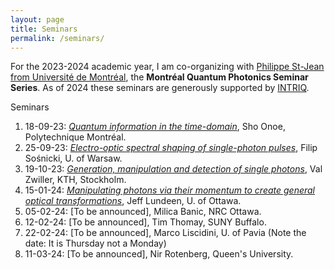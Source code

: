 ```yaml
---
layout: page
title: Seminars 
permalink: /seminars/
---
```



For the 2023-2024 academic year, I am co-organizing with [Philippe St-Jean from Université de Montréal](https://psjlab.ca/), the **Montréal Quantum Photonics Seminar Series**. As of 2024 these seminars are generously supported by [INTRIQ](https://www.intriq.org/).

Seminars

1. 18-09-23: [*Quantum information in the time-domain*](seminars/00.md),  Sho Onoe, Polytechnique Montréal.
2. 25-09-23: [*Electro-optic spectral shaping of single-photon pulses*](seminars/01.md), Filip Sośnicki, U. of Warsaw.
3. 19-10-23: [*Generation, manipulation and detection of single photons*](seminars/02.md), Val Zwiller, KTH, Stockholm.
4. 15-01-24: [*Manipulating photons via their momentum to create general optical transformations*](seminars/03.md), Jeff Lundeen, U. of Ottawa.
5. 05-02-24: [To be announced], Milica Banic, NRC Ottawa.
6. 12-02-24: [To be announced], Tim Thomay, SUNY Buffalo.
7. 22-02-24: [To be announced], Marco Liscidini, U. of Pavia (Note the date: It is Thursday not a Monday)
8. 11-03-24: [To be announced], Nir Rotenberg, Queen's University.




